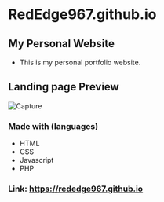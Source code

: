 # RedEdge967.github.io

## My Personal Website
- This is my personal portfolio website. 

## Landing page Preview
![Capture](https://user-images.githubusercontent.com/91379432/141649434-ca225507-d753-40f8-82c1-d2c4f41e83dc.PNG)

### Made with (languages)
- HTML
- CSS
- Javascript
- PHP

### Link: https://rededge967.github.io
